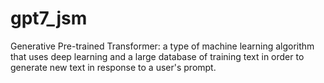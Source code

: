 # gpt7_jsm
 Generative Pre-trained Transformer: a type of machine learning algorithm that uses deep learning and a large database of training text in order to generate new text in response to a user's prompt.

